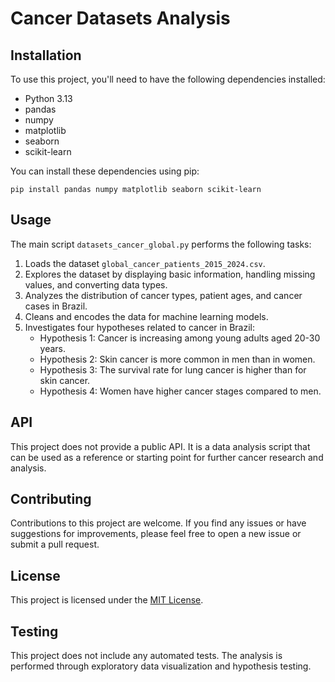 # Cancer Datasets Analysis

## Installation

To use this project, you'll need to have the following dependencies installed:

- Python 3.13
- pandas
- numpy
- matplotlib
- seaborn
- scikit-learn

You can install these dependencies using pip:

```
pip install pandas numpy matplotlib seaborn scikit-learn
```

## Usage

The main script `datasets_cancer_global.py` performs the following tasks:

1. Loads the dataset `global_cancer_patients_2015_2024.csv`.
2. Explores the dataset by displaying basic information, handling missing values, and converting data types.
3. Analyzes the distribution of cancer types, patient ages, and cancer cases in Brazil.
4. Cleans and encodes the data for machine learning models.
5. Investigates four hypotheses related to cancer in Brazil:
   - Hypothesis 1: Cancer is increasing among young adults aged 20-30 years.
   - Hypothesis 2: Skin cancer is more common in men than in women.
   - Hypothesis 3: The survival rate for lung cancer is higher than for skin cancer.
   - Hypothesis 4: Women have higher cancer stages compared to men.

## API

This project does not provide a public API. It is a data analysis script that can be used as a reference or starting point for further cancer research and analysis.

## Contributing

Contributions to this project are welcome. If you find any issues or have suggestions for improvements, please feel free to open a new issue or submit a pull request.

## License

This project is licensed under the [MIT License](LICENSE).

## Testing

This project does not include any automated tests. The analysis is performed through exploratory data visualization and hypothesis testing.
